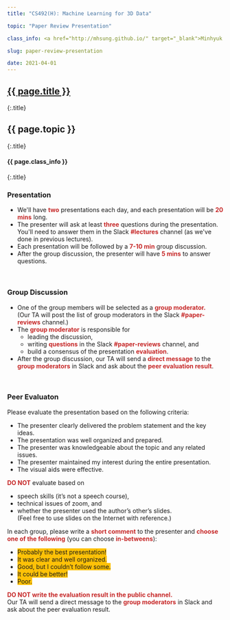 ```yaml
---
title: "CS492(H): Machine Learning for 3D Data"

topic: "Paper Review Presentation"

class_info: <a href="http://mhsung.github.io/" target="_blank">Minhyuk Sung</a>, <a href="https://www.kaist.ac.kr/" target="_blank">KAIST</a>, Spring 2021

slug: paper-review-presentation

date: 2021-04-01
---
```



## <a href="{{site.baseurl}}/{{page.path}}/../../" target="_blank">{{ page.title }}</a>
{:.title}
## {{ page.topic }}
{:.title}
#### {{ page.class_info }}
{:.title}
<br />


<style>
em { font-style: normal; font-weight: bold; color: #C62828 }
h { background-color:#FFC107 }
</style>


### Presentation
- We'll have <em>two</em> presentations each day, and each presentation will be <em>20 mins</em> long.
- The presenter will ask at least <em>three</em> questions during the presentation.<br>
You'll need to answer them in the Slack <em>#lectures</em> channel (as we've done in previous lectures).
- Each presentation will be followed by a <em>7-10 min</em> group discussion.
- After the group discussion, the presenter will have <em>5 mins</em> to answer questions.
<br />

### Group Discussion
- One of the group members will be selected as a <em>group moderator.</em><br>
(Our TA will post the list of group moderators in the Slack <em>#paper-reviews</em> channel.)
- The <em>group moderator</em> is responsible for
    - leading the discussion,
    - writing <em>questions</em> in the Slack <em>#paper-reviews</em> channel, and
    - build a consensus of the presentation <em>evaluation</em>.
- After the group discussion, our TA will send a <em>direct message</em> to the <em>group moderators</em> in Slack and ask about the <em>peer evaluation result</em>.
<br />


### Peer Evaluaton
Please evaluate the presentation based on the following criteria:

- The presenter clearly delivered the problem statement and the key ideas.
- The presentation was well organized and prepared.
- The presenter was knowledgeable about the topic and any related issues.
- The presenter maintained my interest during the entire presentation.
- The visual aids were effective.

<em>DO NOT</em> evaluate based on
- speech skills (it’s not a speech course),
- technical issues of zoom, and
- whether the presenter used the author’s other’s slides.<br>
(Feel free to use slides on the Internet with reference.)

In each group, please write a <em>short comment</em> to the presenter and <em>choose one of the following</em> (you can choose <em>in-betweens</em>):
- <h>Probably the best presentation!</h>
- <h>It was clear and well organized.</h>
- <h>Good, but I couldn’t follow some.</h>
- <h>It could be better!</h>
- <h>Poor.</h>

<em>DO NOT write the evaluation result in the public channel.</em><br>
Our TA will send a direct message to the <em>group moderators</em> in Slack and ask about the peer evaluation result.
<br />

<br />

